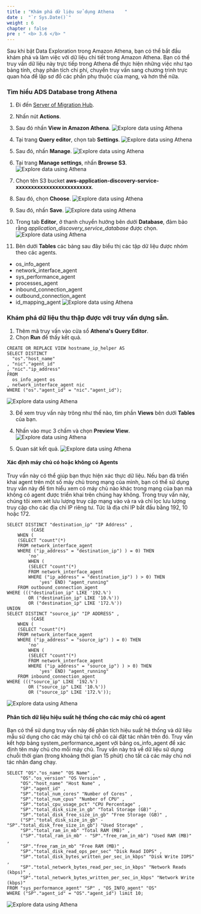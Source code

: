 ```yaml
---
title : "Khám phá dữ liệu sử dụng Athena    "
date :  "`r Sys.Date()`" 
weight : 6 
chapter : false
pre : " <b> 3.6 </b> "
---
```

Sau khi bật Data Exploration trong Amazon Athena, bạn có thể bắt đầu khám phá và làm việc với dữ liệu chi tiết trong Amazon Athena. Bạn có thể truy vấn dữ liệu này trực tiếp trong Athena để thực hiện những việc như tạo bảng tính, chạy phân tích chi phí, chuyển truy vấn sang chương trình trực quan hóa để lập sơ đồ các phần phụ thuộc của mạng, và hơn thế nữa.

### Tìm hiểu ADS Database trong Athena
1. Đi đến [Server of Migration Hub](https://us-west-2.console.aws.amazon.com/migrationhub/home?region=us-west-2#/discover/servers).
2. Nhấn nút **Actions**.
3. Sau đó nhấn **View in Amazon Athena**.
![Explore data using Athena](../../../images/3.discoveryexistinginfra/3.6exploredata/3.6.1exploredata.png?width=90pc)

4. Tại trang **Query editor**, chọn tab **Settings**.
![Explore data using Athena](../../../images/3.discoveryexistinginfra/3.6exploredata/3.6.2exploredata.png?width=90pc)

5. Sau đó, nhấn **Manage**.
![Explore data using Athena](../../../images/3.discoveryexistinginfra/3.6exploredata/3.6.3exploredata.png?width=90pc)

6. Tại trang **Manage settings**, nhấn **Browse S3**.
![Explore data using Athena](../../../images/3.discoveryexistinginfra/3.6exploredata/3.6.4exploredata.png?width=90pc)

7.  Chọn tên S3 bucket **aws-application-discovery-service-xxxxxxxxxxxxxxxxxxxxxxxxx**.
8. Sau đó, chọn **Choose**.
![Explore data using Athena](../../../images/3.discoveryexistinginfra/3.6exploredata/3.6.5exploredata.png?width=90pc)

9. Sau đó, nhấn **Save**.
![Explore data using Athena](../../../images/3.discoveryexistinginfra/3.6exploredata/3.6.6exploredata.png?width=90pc)

10. Trong tab **Editor**, ở thanh chuyển hướng bên dưới **Database**, đảm bảo rằng *application_discovery_service_database* được chọn.
![Explore data using Athena](../../../images/3.discoveryexistinginfra/3.6exploredata/3.6.7exploredata.png?width=90pc)

11. Bên dưới **Tables** các bảng sau đây biểu thị các tập dữ liệu được nhóm theo các agents.
+ os_info_agent
+ network_interface_agent
+ sys_performance_agent
+ processes_agent
+ inbound_connection_agent
+ outbound_connection_agent
+ id_mapping_agent
![Explore data using Athena](../../../images/3.discoveryexistinginfra/3.6exploredata/3.6.8exploredata.png?width=90pc)

### Khám phá dữ liệu thu thập được với truy vấn dựng sẵn.
1. Thêm mã truy vấn vào cửa sổ **Athena's Query Editor**.
2. Chọn **Run** để thấy kết quả.

```
CREATE OR REPLACE VIEW hostname_ip_helper AS
SELECT DISTINCT
  "os"."host_name"
, "nic"."agent_id"
, "nic"."ip_address"
FROM
  os_info_agent os
, network_interface_agent nic
WHERE ("os"."agent_id" = "nic"."agent_id");
```
![Explore data using Athena](../../../images/3.discoveryexistinginfra/3.6exploredata/3.6.9exploredata.png?width=90pc)

3. Để xem truy vấn này trông như thế nào, tìm phần **Views** bên dưới **Tables** của bạn. 
4. Nhấn vào mục 3 chấm và chọn **Preview View**.
![Explore data using Athena](../../../images/3.discoveryexistinginfra/3.6exploredata/3.6.10exploredata.png?width=90pc)

5. Quan sát kết quả.
![Explore data using Athena](../../../images/3.discoveryexistinginfra/3.6exploredata/3.6.11exploredata.png?width=90pc)

#### Xác định máy chủ có hoặc không có Agents
Truy vấn này có thể giúp bạn thực hiện xác thực dữ liệu. Nếu bạn đã triển khai agent trên một số máy chủ trong mạng của mình, bạn có thể sử dụng truy vấn này để tìm hiểu xem có máy chủ nào khác trong mạng của bạn mà không có agent được triển khai trên chúng hay không. Trong truy vấn này, chúng tôi xem xét lưu lượng truy cập mạng vào và ra và chỉ lọc lưu lượng truy cập cho các địa chỉ IP riêng tư. Tức là địa chỉ IP bắt đầu bằng 192, 10 hoặc 172.
```
SELECT DISTINCT "destination_ip" "IP Address" ,
         (CASE
    WHEN (
    (SELECT "count"(*)
    FROM network_interface_agent
    WHERE ("ip_address" = "destination_ip") ) = 0) THEN
        'no'
        WHEN (
        (SELECT "count"(*)
        FROM network_interface_agent
        WHERE ("ip_address" = "destination_ip") ) > 0) THEN
            'yes' END) "agent_running"
    FROM outbound_connection_agent
WHERE ((("destination_ip" LIKE '192.%')
        OR ("destination_ip" LIKE '10.%'))
        OR ("destination_ip" LIKE '172.%'))
UNION
SELECT DISTINCT "source_ip" "IP ADDRESS" ,
         (CASE
    WHEN (
    (SELECT "count"(*)
    FROM network_interface_agent
    WHERE ("ip_address" = "source_ip") ) = 0) THEN
        'no'
        WHEN (
        (SELECT "count"(*)
        FROM network_interface_agent
        WHERE ("ip_address" = "source_ip") ) > 0) THEN
            'yes' END) "agent_running"
    FROM inbound_connection_agent
WHERE ((("source_ip" LIKE '192.%')
        OR ("source_ip" LIKE '10.%'))
        OR ("source_ip" LIKE '172.%'));

```
![Explore data using Athena](../../../images/3.discoveryexistinginfra/3.6exploredata/3.6.12exploredata.png?width=90pc)

#### Phân tích dữ liệu hiệu suất hệ thống cho các máy chủ có agent
Bạn có thể sử dụng truy vấn này để phân tích hiệu suất hệ thống và dữ liệu mẫu sử dụng cho các máy chủ tại chỗ có cài đặt tác nhân trên đó. Truy vấn kết hợp bảng system_performance_agent với bảng os_info_agent để xác định tên máy chủ cho mỗi máy chủ. Truy vấn này trả về dữ liệu sử dụng chuỗi thời gian (trong khoảng thời gian 15 phút) cho tất cả các máy chủ nơi tác nhân đang chạy.
```
SELECT "OS"."os_name" "OS Name" ,
     "OS"."os_version" "OS Version" ,
     "OS"."host_name" "Host Name" ,
     "SP"."agent_id" ,
     "SP"."total_num_cores" "Number of Cores" ,
     "SP"."total_num_cpus" "Number of CPU" ,
     "SP"."total_cpu_usage_pct" "CPU Percentage" ,
     "SP"."total_disk_size_in_gb" "Total Storage (GB)" ,
     "SP"."total_disk_free_size_in_gb" "Free Storage (GB)" ,
     ("SP"."total_disk_size_in_gb" - "SP"."total_disk_free_size_in_gb") "Used Storage" ,
     "SP"."total_ram_in_mb" "Total RAM (MB)" ,
     ("SP"."total_ram_in_mb" - "SP"."free_ram_in_mb") "Used RAM (MB)" ,
     "SP"."free_ram_in_mb" "Free RAM (MB)" ,
     "SP"."total_disk_read_ops_per_sec" "Disk Read IOPS" ,
     "SP"."total_disk_bytes_written_per_sec_in_kbps" "Disk Write IOPS" ,
     "SP"."total_network_bytes_read_per_sec_in_kbps" "Network Reads (kbps)" ,
     "SP"."total_network_bytes_written_per_sec_in_kbps" "Network Write (kbps)"
FROM "sys_performance_agent" "SP" , "OS_INFO_agent" "OS"
WHERE ("SP"."agent_id" = "OS"."agent_id") limit 10;

```
![Explore data using Athena](../../../images/3.discoveryexistinginfra/3.6exploredata/3.6.13exploredata.png?width=90pc)